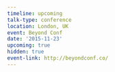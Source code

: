 ```yaml
---
timeline: upcoming
talk-type: conference
location: London, UK
event: Beyond Conf
date: '2015-11-23'
upcoming: true
hidden: true
event-link: http://beyondconf.co/
---
```

